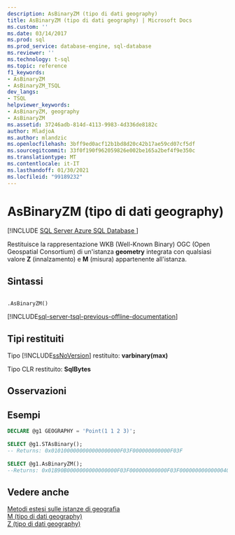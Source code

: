 ```yaml
---
description: AsBinaryZM (tipo di dati geography)
title: AsBinaryZM (tipo di dati geography) | Microsoft Docs
ms.custom: ''
ms.date: 03/14/2017
ms.prod: sql
ms.prod_service: database-engine, sql-database
ms.reviewer: ''
ms.technology: t-sql
ms.topic: reference
f1_keywords:
- AsBinaryZM
- AsBinaryZM_TSQL
dev_langs:
- TSQL
helpviewer_keywords:
- AsBinaryZM, geography
- AsBinaryZM
ms.assetid: 37246adb-814d-4113-9983-4d336de8182c
author: MladjoA
ms.author: mlandzic
ms.openlocfilehash: 3bff9ed0acf12b1bd8d20c42b17ae59cd07cf5df
ms.sourcegitcommit: 33f0f190f962059826e002be165a2bef4f9e350c
ms.translationtype: MT
ms.contentlocale: it-IT
ms.lasthandoff: 01/30/2021
ms.locfileid: "99189232"
---
```

# <a name="asbinaryzm-geography-data-type"></a>AsBinaryZM (tipo di dati geography)
[!INCLUDE [SQL Server Azure SQL Database ](../../includes/applies-to-version/sql-asdb.md)]

  Restituisce la rappresentazione WKB (Well-Known Binary) OGC (Open Geospatial Consortium) di un'istanza **geometry** integrata con qualsiasi valore **Z** (innalzamento) e **M** (misura) appartenente all'istanza.  
  
## <a name="syntax"></a>Sintassi  
  
```  
  
.AsBinaryZM()  
```  

[!INCLUDE[sql-server-tsql-previous-offline-documentation](../../includes/sql-server-tsql-previous-offline-documentation.md)]

## <a name="return-types"></a>Tipi restituiti  
 Tipo [!INCLUDE[ssNoVersion](../../includes/ssnoversion-md.md)] restituito: **varbinary(max)**  
  
 Tipo CLR restituito: **SqlBytes**  
  
## <a name="remarks"></a>Osservazioni  
  
## <a name="examples"></a>Esempi  
  
```sql  
DECLARE @g1 GEOGRAPHY = 'Point(1 1 2 3)';  
  
SELECT @g1.STAsBinary();  
-- Returns: 0x0101000000000000000000F03F000000000000F03F  
  
SELECT @g1.AsBinaryZM();  
--Returns: 0x01B90B0000000000000000F03F000000000000F03F00000000000000400000000000000840  
```  
  
## <a name="see-also"></a>Vedere anche  
 [Metodi estesi sulle istanze di geografia](../../t-sql/spatial-geography/extended-methods-on-geography-instances.md)   
 [M &#40;tipo di dati geography&#41;](../../t-sql/spatial-geography/m-geography-data-type.md)   
 [Z &#40;tipo di dati geography&#41;](../../t-sql/spatial-geography/z-geography-data-type.md)  
  
  
